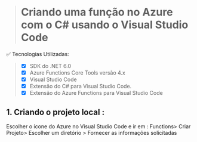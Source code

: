 > # Criando uma função no Azure com o C# usando o Visual Studio Code

✅ Tecnologias Utilizadas:

> * [x]  SDK do .NET 6.0
> * [x]  Azure Functions Core Tools versão 4.x
> * [x]  Visual Studio Code 
> * [x]  Extensão do C# para Visual Studio Code.
> * [x]  Extensão do Azure Functions para Visual Studio Code

## 1. Criando o projeto local : 

Escolher o ícone do Azure no Visual Studio Code e ir em : Functions> Criar Projeto> Escolher um diretório > Fornecer as informações solicitadas 

